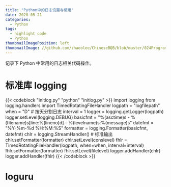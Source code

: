 ```yaml
---
title: "Python中的日志设置与使用"
date: 2020-05-21
categories:
  - Python
tags:
  - highlight code
  - Python
thumbnailImagePosition: left
thumbnailImage: //github.com/zhaoolee/ChineseBQB/blob/master/024Programmer_%E7%A8%8B%E5%BA%8F%E5%91%98%F0%9F%91%A9%F0%9F%8F%BF%E2%80%8D%F0%9F%92%BB%F0%9F%91%A8%F0%9F%8F%BE%E2%80%8D%F0%9F%92%BB%F0%9F%91%A9%F0%9F%8F%BC%E2%80%8D%F0%9F%92%BB%F0%9F%91%A8%F0%9F%8F%BD%E2%80%8D%F0%9F%92%BB%F0%9F%91%A9%F0%9F%8F%BB%E2%80%8D%F0%9F%92%BB%F0%9F%91%A9%F0%9F%8F%BB%E2%80%8D%F0%9F%92%BB%F0%9F%91%A8%E2%80%8D%F0%9F%92%BB%E2%80%8DBQB/Programmer00017.png
---
```


记录下 Python 中常用的日志相关代码操作。
<!--more-->

<!-- toc -->

# 标准库 logging

{{< codeblock "initlog.py" "python" "initlog.py" >}}
import logging
from logging.handlers import TimedRotatingFileHandler
logpath = "logfilepath"
when = "D" # 按天分割日志
interval = 1
logger = logging.getLogger(logpath)
logger.setLevel(logging.DEBUG)
basicfmt = "%(asctime)s - %(filename)s[line:%(lineno)d] - %(levelname)s:%(message)s"
datefmt = "%Y-%m-%d %H:%M:%S"
formatter = logging.Formatter(basicfmt, datefmt)
chlr = logging.StreamHandler() # 标准输出
chlr.setFormatter(formatter)
chlr.setLevel(conslevel)
fhlr = TimedRotatingFileHandler(logpath,
                                when=when,
                                interval=interval)
fhlr.setFormatter(formatter)
fhlr.setLevel(filelevel)
logger.addHandler(chlr)
logger.addHandler(fhlr)
{{< /codeblock >}}

# loguru

